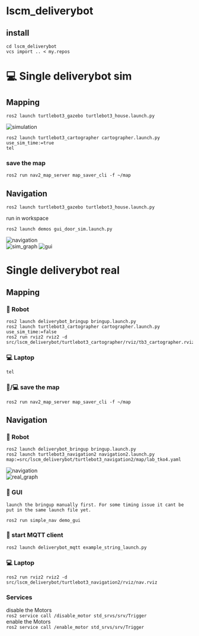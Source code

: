 # lscm_deliverybot
## install

    cd lscm_deliverybot
    vcs import .. < my.repos

# :computer: Single deliverybot sim 

## Mapping

    ros2 launch turtlebot3_gazebo turtlebot3_house.launch.py  

![simulation](https://github.com/JosefGst/lscm_deliverybot/blob/humble/images/sim.png)

    ros2 launch turtlebot3_cartographer cartographer.launch.py use_sim_time:=true
    tel

### save the map

    ros2 run nav2_map_server map_saver_cli -f ~/map

## Navigation
    ros2 launch turtlebot3_gazebo turtlebot3_house.launch.py 
  
run in workspace  

    ros2 launch demos gui_door_sim.launch.py

![navigation](https://github.com/JosefGst/lscm_deliverybot/blob/humble/images/nav.png)  
![sim_graph](https://github.com/JosefGst/lscm_deliverybot/blob/humble/images/sim_graph.png) 
![gui](https://github.com/JosefGst/lscm_deliverybot/blob/humble/images/gui.png) 
# Single deliverybot real
## Mapping
### :robot: Robot

    ros2 launch deliverybot_bringup bringup.launch.py
    ros2 launch turtlebot3_cartographer cartographer.launch.py use_sim_time:=false
    ros2 run rviz2 rviz2 -d src/lscm_deliverybot/turtlebot3_cartographer/rviz/tb3_cartographer.rviz

### :computer: Laptop

    tel

### :robot:/:computer: save the map

    ros2 run nav2_map_server map_saver_cli -f ~/map

## Navigation
### :robot: Robot

    ros2 launch deliverybot_bringup bringup.launch.py
    ros2 launch turtlebot3_navigation2 navigation2.launch.py map:=src/lscm_deliverybot/turtlebot3_navigation2/map/lab_tko4.yaml

![navigation](https://github.com/JosefGst/lscm_deliverybot/blob/humble/images/nav_real.png)  
![real_graph](https://github.com/JosefGst/lscm_deliverybot/blob/humble/images/real_graph.png)

### :robot: GUI
    launch the bringup manually first. For some timing issue it cant be put in the same launch file yet.

    ros2 run simple_nav demo_gui

### :robot: start MQTT client

    ros2 launch deliverybot_mqtt example_string_launch.py
    
### :computer: Laptop

    ros2 run rviz2 rviz2 -d src/lscm_deliverybot/turtlebot3_navigation2/rviz/nav.rviz

### Services
disable the Motors  
`ros2 service call /disable_motor std_srvs/srv/Trigger`  
enable the Motors  
`ros2 service call /enable_motor std_srvs/srv/Trigger`
